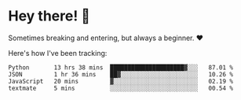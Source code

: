# Hey there! 👋
Sometimes breaking and entering, but always a beginner. ❤️

Here's how I've been tracking:
<!--START_SECTION:waka-->

```text
Python       13 hrs 38 mins  █████████████████████▓░░░   87.01 %
JSON         1 hr 36 mins    ██▓░░░░░░░░░░░░░░░░░░░░░░   10.26 %
JavaScript   20 mins         ▓░░░░░░░░░░░░░░░░░░░░░░░░   02.19 %
textmate     5 mins          ░░░░░░░░░░░░░░░░░░░░░░░░░   00.54 %
```

<!--END_SECTION:waka-->

